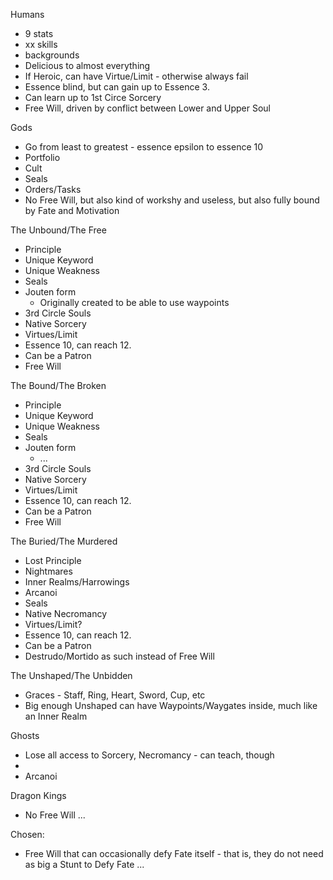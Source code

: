 
Humans
- 9 stats
- xx skills
- backgrounds
- Delicious to almost everything
- If Heroic, can have Virtue/Limit - otherwise always fail
- Essence blind, but can gain up to Essence 3.
- Can learn up to 1st Circe Sorcery
- Free Will, driven by conflict between Lower and Upper Soul

Gods
- Go from least to greatest - essence epsilon to essence 10
- Portfolio
- Cult
- Seals
- Orders/Tasks
- No Free Will, but also kind of workshy and useless, but also fully bound by Fate and Motivation

The Unbound/The Free
- Principle
- Unique Keyword
- Unique Weakness
- Seals
- Jouten form
  - Originally created to be able to use waypoints
- 3rd Circle Souls
- Native Sorcery
- Virtues/Limit
- Essence 10, can reach 12.
- Can be a Patron
- Free Will

The Bound/The Broken
- Principle
- Unique Keyword
- Unique Weakness
- Seals
- Jouten form
  - ...
- 3rd Circle Souls
- Native Sorcery
- Virtues/Limit
- Essence 10, can reach 12.
- Can be a Patron
- Free Will

The Buried/The Murdered
- Lost Principle
- Nightmares
- Inner Realms/Harrowings
- Arcanoi
- Seals
- Native Necromancy
- Virtues/Limit?
- Essence 10, can reach 12.
- Can be a Patron
- Destrudo/Mortido as such instead of Free Will

The Unshaped/The Unbidden
- Graces - Staff, Ring, Heart, Sword, Cup,  etc
- Big enough Unshaped can have Waypoints/Waygates inside, much like an Inner Realm

Ghosts
- Lose all access to Sorcery, Necromancy - can teach, though
- 
- Arcanoi

Dragon Kings
- No Free Will
...

Chosen:
- Free Will that can occasionally defy Fate itself - that is, they do not need as big a Stunt to Defy Fate
...




